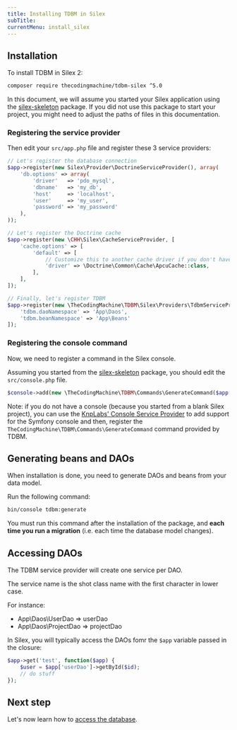 ```yaml
---
title: Installing TDBM in Silex
subTitle: 
currentMenu: install_silex
---
```


## Installation

To install TDBM in Silex 2:

```bash
composer require thecodingmachine/tdbm-silex ^5.0
```

<div class="alert alert-warning">
In this document, we will assume you started your Silex application using the <a href="https://github.com/silexphp/Silex-Skeleton">silex-skeleton</a> package.
If you did not use this package to start your project, you might need to adjust the paths of files in this documentation.
</div>

### Registering the service provider

Then edit your `src/app.php` file and register these 3 service providers:

```php
// Let's register the database connection
$app->register(new Silex\Provider\DoctrineServiceProvider(), array(
    'db.options' => array(
        'driver'   => 'pdo_mysql',
        'dbname'   => 'my_db',
        'host'     => 'localhost',
        'user'     => 'my_user',
        'password' => 'my_password'
    ),
));

// Let's register the Doctrine cache
$app->register(new \CHH\Silex\CacheServiceProvider, [
    'cache.options' => [
        'default' => [
            // Customize this to another cache driver if you don't have APCu installed
            'driver' => \Doctrine\Common\Cache\ApcuCache::class,
        ],
    ],
]);

// Finally, let's register TDBM
$app->register(new \TheCodingMachine\TDBM\Silex\Providers\TdbmServiceProvider(), [
    'tdbm.daoNamespace' => 'App\Daos',
    'tdbm.beanNamespace' => 'App\Beans'
]);
```

### Registering the console command

Now, we need to register a command in the Silex console.

Assuming you started from the <a href="https://github.com/silexphp/Silex-Skeleton">silex-skeleton</a> package, you should edit the `src/console.php` file.

```php
$console->add(new \TheCodingMachine\TDBM\Commands\GenerateCommand($app['tdbm.configuration']));
```

Note: if you do not have a console (because you started from a blank Silex project), you can use the [KnpLabs' Console Service Provider](https://github.com/KnpLabs/ConsoleServiceProvider) to add support for the Symfony console and then, register the `TheCodingMachine\TDBM\Commands\GenerateCommand` command provided by TDBM.

## Generating beans and DAOs

When installation is done, you need to generate DAOs and beans from your data model.

Run the following command:

```bash
bin/console tdbm:generate
```

<div class="alert alert-danger">You must run this command after the installation of the package, and <strong>each time you run a migration</strong> (i.e. each time the database model changes).</div>

Accessing DAOs
--------------

The TDBM service provider will create one service per DAO.

The service name is the shot class name with the first character in lower case.

For instance:

- App\Daos\UserDao => userDao
- App\Daos\ProjectDao => projectDao


In Silex, you will typically access the DAOs fomr the `$app` variable passed in the closure:

```php
$app->get('test', function($app) {
    $user = $app['userDao']->getById($id);
    // do stuff
});
```

Next step
---------

Let's now learn how to [access the database](quickstart.md).
